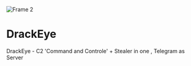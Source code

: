 ![Frame 2](https://github.com/Mede1x/DrackEye/assets/112403755/8f0bc903-30b5-430e-8196-fa93602fbb39)



# DrackEye
DrackEye - C2 'Command and Controle' + Stealer in one , Telegram as Server 
